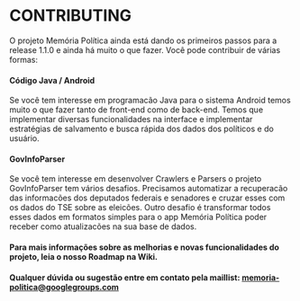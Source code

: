 # CONTRIBUTING

O projeto Memória Política ainda está dando os primeiros passos para a release 1.1.0 e ainda há muito o que fazer.
Você pode contribuir de várias formas:

#### Código Java / Android
  Se você tem interesse em programacão Java para o sistema Android temos muito o que fazer tanto de front-end como de back-end.
  Temos que implementar diversas funcionalidades na interface e implementar estratégias de salvamento e busca rápida dos dados dos políticos e do usuário.
  
#### GovInfoParser
  Se você tem interesse em desenvolver Crawlers e Parsers o projeto GovInfoParser tem vários desafios.
  Precisamos automatizar a recuperacão das informacões dos deputados federais e senadores e cruzar esses com os dados do TSE sobre as eleicões.
  Outro desafio é transformar todos esses dados em formatos simples para o app Memória Política poder receber como atualizacões na sua base de dados.

#### Para mais informações sobre as melhorias e novas funcionalidades do projeto, leia o nosso Roadmap na Wiki.
#### Qualquer dúvida ou sugestão entre em contato pela maillist: memoria-politica@googlegroups.com
